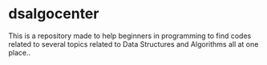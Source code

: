# dsalgocenter
This is a repository made to help beginners in programming to find codes related to several topics related to Data Structures and Algorithms all at one place.. 

